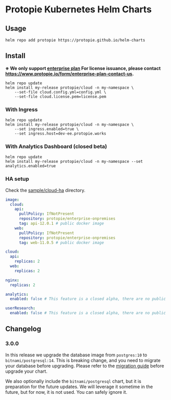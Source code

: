 # Protopie Kubernetes Helm Charts

## Usage

```console
helm repo add protopie https://protopie.github.io/helm-charts
```

## Install

**※ We only support [enterprise plan](https://www.protopie.io/plans/enterprise) For license issuance, please contact https://www.protopie.io/form/enterprise-plan-contact-us.**

```console
helm repo update
helm install my-release protopie/cloud -n my-namespace \
    --set-file cloud.config.yml=config.yml \
    --set-file cloud.license.pem=license.pem
```

### With Ingress

```console
helm repo update
helm install my-release protopie/cloud -n my-namespace \
    --set ingress.enabled=true \
    --set ingress.host=dev-ee.protopie.works
```

### With Analytics Dashboard (closed beta)

```console
helm repo update
helm install my-release protopie/cloud -n my-namespace --set analytics.enabled=true
```

### HA setup

Check the [sample/cloud-ha](sample/cloud-ha) directory.

```yaml
image:
  cloud:
    api:
      pullPolicy: IfNotPresent
      repository: protopie/enterprise-onpremises
      tag: api-12.0.1 # public docker image
    web:
      pullPolicy: IfNotPresent
      repository: protopie/enterprise-onpremises
      tag: web-11.0.5 # public docker image

cloud:
  api:
    replicas: 2
  web:
    replicas: 2

nginx:
  replicas: 2

analytics:
  enabled: false # This feature is a closed alpha, there are no public images

userResearch:
  enabled: false # This feature is a closed alpha, there are no public images
```

## Changelog

### 3.0.0

In this release we upgrade the database image from `postgres:10` to `bitnami/postgresql:14`. This is breaking change, and you need to migrate your database before upgrading. Please refer to the [migration guide](/docs/3.x%20database%20migration%20guide.md) before upgrade your chart.

We also optionally include the `bitnami/postgresql` chart, but it is preparation for the future updates. We will leverage it sometime in the future, but for now, it is not used. You can safely ignore it.
